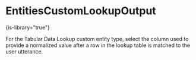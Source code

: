 # EntitiesCustomLookupOutput

{is-library="true"}

<snippet id="EntitiesCustomLookupOutput_snippet">

 For the Tabular Data Lookup custom entity type, select the column used to provide a normalized value after a row in the lookup table is matched to the user utterance.

</snippet>